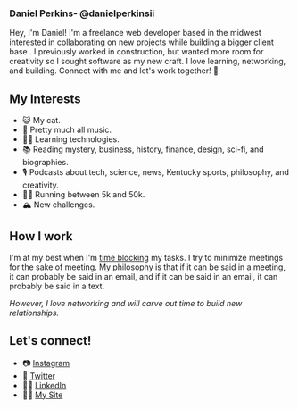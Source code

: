 ### Daniel Perkins- @danielperkinsii 
Hey, I'm Daniel! I'm a freelance web developer based in the midwest interested in collaborating on new projects while building a bigger client base
. I previously worked in construction, but wanted more room for creativity so I sought software as my new craft. I love learning, networking, and building. Connect with me and let's work together! 🤠


## My Interests
- 😺  My cat.
- 🎵  Pretty much all music.
- 👨‍💻  Learning technologies.
- 📚  Reading mystery, business, history, finance, design, sci-fi, and biographies.
- 🎙  Podcasts about tech, science, news, Kentucky sports, philosophy, and creativity.
- 🏃💨  Running between 5k and 50k.
- 🏔  New challenges.

## How I work 
I'm at my best when I'm [time blocking](https://todoist.com/productivity-methods/time-blocking) my tasks. I try to minimize meetings for the sake of meeting. My philosophy is that if it can be said in a meeting, it can probably be said in an email, and if it can be said in an email, it can probably be said in a text. 

*However, I love networking and will carve out time to build new relationships.*

## Let's connect!
- 📷  [Instagram](https://www.instagram.com/93dannyp/)
- 🐣  [Twitter](https://twitter.com/danielperkinsii)
- 👨‍💼  [LinkedIn](https://www.linkedin.com/in/daniel-perkins-b477871a7/)
- 👨‍🎨  [My Site](danielperkinsii.herokuapp.com/)
